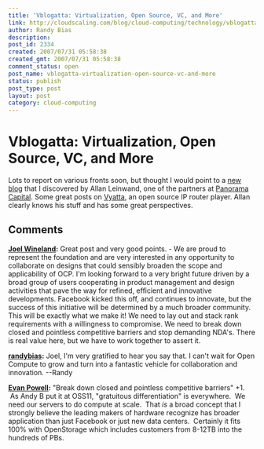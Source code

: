 ```yaml
---
title: 'Vblogatta: Virtualization, Open Source, VC, and More'
link: http://cloudscaling.com/blog/cloud-computing/technology/vblogatta-virtualization-open-source-vc-and-more/
author: Randy Bias
description: 
post_id: 2334
created: 2007/07/31 05:58:38
created_gmt: 2007/07/31 05:58:38
comment_status: open
post_name: vblogatta-virtualization-open-source-vc-and-more
status: publish
post_type: post
layout: post
category: cloud-computing
---
```


# Vblogatta: Virtualization, Open Source, VC, and More

Lots to report on various fronts soon, but thought I would point to a [new blog](http://aleinwand.blogspot.com/) that I discovered by Allan Leinwand, one of the partners at [Panorama Capital](http://www.panoramacapital.com/). Some great posts on [Vyatta](http://www.vyatta.com/), an open source IP router player. Allan clearly knows his stuff and has some great perspectives.

## Comments

**[Joel Wineland](#3090 "2011-11-02 05:24:00"):** Great post and very good points. - We are proud to represent the foundation and are very interested in any opportunity to collaborate on designs that could sensibly broaden the scope and applicability of OCP. I'm looking forward to a very bright future driven by a broad group of users cooperating in product management and design activities that pave the way for refined, efficient and innovative developments. Facebook kicked this off, and continues to innovate, but the success of this initiative will be determined by a much broader community. This will be exactly what we make it! We need to lay out and stack rank requirements with a willingness to compromise. We need to break down closed and pointless competitive barriers and stop demanding NDA's. There is real value here, but we have to work together to assert it.

**[randybias](#3091 "2011-11-02 19:47:00"):** Joel, I'm very gratified to hear you say that. I can't wait for Open Compute to grow and turn into a fantastic vehicle for collaboration and innovation. \--Randy

**[Evan Powell](#3093 "2011-11-06 10:36:00"):** "Break down closed and pointless competitive barriers" +1.  As Andy B put it at OSS11, "gratuitous differentiation" is everywhere.  We need our servers to do compute at scale.  That *is* a broad concept that I strongly believe the leading makers of hardware recognize has broader application than just Facebook or just new data centers.  Certainly it fits 100% with OpenStorage which includes customers from 8-12TB into the hundreds of PBs.

